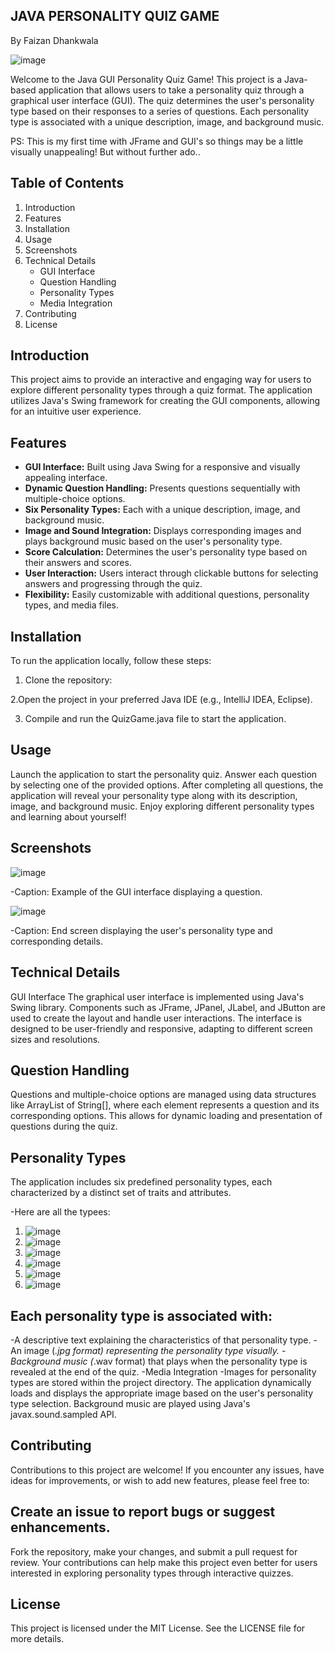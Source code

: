 
## JAVA PERSONALITY QUIZ GAME
By Faizan Dhankwala

![image](https://github.com/FaizanDhankwala/PersonalityQuizGame/assets/55712375/ea52c3e8-8144-43c8-ac4e-7bd4b45efe31)



Welcome to the Java GUI Personality Quiz Game! This project is a Java-based application that allows users to take a personality quiz through a graphical user interface (GUI). The quiz determines the user's personality type based on their responses to a series of questions. Each personality type is associated with a unique description, image, and background music.

PS: This is my first time with JFrame and GUI's so things may be a little visually unappealing!
But without further ado..

## Table of Contents

1. Introduction
2. Features
3. Installation
4. Usage
5. Screenshots
6. Technical Details
   - GUI Interface
   - Question Handling
   - Personality Types
   - Media Integration
7. Contributing
8. License

## Introduction

This project aims to provide an interactive and engaging way for users to explore different personality types through a quiz format. The application utilizes Java's Swing framework for creating the GUI components, allowing for an intuitive user experience.

## Features

- **GUI Interface:** Built using Java Swing for a responsive and visually appealing interface.
- **Dynamic Question Handling:** Presents questions sequentially with multiple-choice options.
- **Six Personality Types:** Each with a unique description, image, and background music.
- **Image and Sound Integration:** Displays corresponding images and plays background music based on the user's personality type.
- **Score Calculation:** Determines the user's personality type based on their answers and scores.
- **User Interaction:** Users interact through clickable buttons for selecting answers and progressing through the quiz.
- **Flexibility:** Easily customizable with additional questions, personality types, and media files.

## Installation

To run the application locally, follow these steps:

1. Clone the repository:

2.Open the project in your preferred Java IDE (e.g., IntelliJ IDEA, Eclipse).

3. Compile and run the QuizGame.java file to start the application.

## Usage
Launch the application to start the personality quiz.
Answer each question by selecting one of the provided options.
After completing all questions, the application will reveal your personality type along with its description, image, and background music.
Enjoy exploring different personality types and learning about yourself!

## Screenshots
![image](https://github.com/FaizanDhankwala/PersonalityQuizGame/assets/55712375/e35c182a-7491-4661-9ff9-ca62671de324)


-Caption: Example of the GUI interface displaying a question.

![image](https://github.com/FaizanDhankwala/PersonalityQuizGame/assets/55712375/4827ba50-5add-4d98-89bc-d208c0dec2e4)


-Caption: End screen displaying the user's personality type and corresponding details.

## Technical Details
GUI Interface
The graphical user interface is implemented using Java's Swing library. Components such as JFrame, JPanel, JLabel, and JButton are used to create the layout and handle user interactions. The interface is designed to be user-friendly and responsive, adapting to different screen sizes and resolutions.

## Question Handling
Questions and multiple-choice options are managed using data structures like ArrayList of String[], where each element represents a question and its corresponding options. This allows for dynamic loading and presentation of questions during the quiz.

## Personality Types
The application includes six predefined personality types, each characterized by a distinct set of traits and attributes.

-Here are all the typees:
1. ![image](https://github.com/FaizanDhankwala/PersonalityQuizGame/assets/55712375/db8af429-a1af-45d2-b9d7-c0f7324f50af)
2. ![image](https://github.com/FaizanDhankwala/PersonalityQuizGame/assets/55712375/ea52c3e8-8144-43c8-ac4e-7bd4b45efe31)
3. ![image](https://github.com/FaizanDhankwala/PersonalityQuizGame/assets/55712375/7a57b704-524f-40d8-a9c5-566167985da3)
4. ![image](https://github.com/FaizanDhankwala/PersonalityQuizGame/assets/55712375/c29ee6ef-143a-4973-9563-c3ebb4e93cf6)
5. ![image](https://github.com/FaizanDhankwala/PersonalityQuizGame/assets/55712375/4827ba50-5add-4d98-89bc-d208c0dec2e4)
6. ![image](https://github.com/FaizanDhankwala/PersonalityQuizGame/assets/55712375/fc71ef98-e716-4d91-bdf0-a1ea17dcb88e)


## Each personality type is associated with:
-A descriptive text explaining the characteristics of that personality type.
-An image (*.jpg format) representing the personality type visually.
-Background music (*.wav format) that plays when the personality type is revealed at the end of the quiz.
-Media Integration
-Images for personality types are stored within the project directory. The application dynamically loads and displays the appropriate image based on the user's personality type selection. Background music are played using Java's javax.sound.sampled API.

## Contributing
Contributions to this project are welcome! If you encounter any issues, have ideas for improvements, or wish to add new features, please feel free to:

## Create an issue to report bugs or suggest enhancements.
Fork the repository, make your changes, and submit a pull request for review.
Your contributions can help make this project even better for users interested in exploring personality types through interactive quizzes.

## License
This project is licensed under the MIT License. See the LICENSE file for more details.
